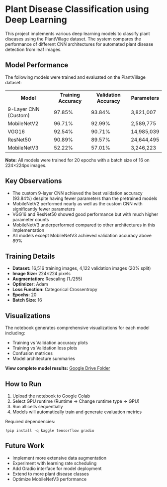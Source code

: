 <!DOCTYPE html>
<html>
<head>
    
</head>
<body>
    <h1>Plant Disease Classification using Deep Learning</h1>
    
 <div class="section">
        <p>This project implements various deep learning models to classify plant diseases using the PlantVillage dataset. The system compares the performance of different CNN architectures for automated plant disease detection from leaf images.</p>
    </div>
    
<div class="section">
        <h2>Model Performance</h2>
        <p>The following models were trained and evaluated on the PlantVillage dataset:</p>
        
   <table>
            <tr>
                <th>Model</th>
                <th>Training Accuracy</th>
                <th>Validation Accuracy</th>
                <th>Parameters</th>
            </tr>
            <tr>
                <td class="model-name">9-Layer CNN (Custom)</td>
                <td>97.85%</td>
                <td>93.84%</td>
                <td>3,821,007</td>
            </tr>
            <tr>
                <td class="model-name">MobileNetV2</td>
                <td>96.71%</td>
                <td>92.99%</td>
                <td>2,589,775</td>
            </tr>
            <tr>
                <td class="model-name">VGG16</td>
                <td>92.54%</td>
                <td>90.71%</td>
                <td>14,985,039</td>
            </tr>
            <tr>
                <td class="model-name">ResNet50</td>
                <td>90.89%</td>
                <td>89.57%</td>
                <td>24,644,495</td>
            </tr>
            <tr>
                <td class="model-name">MobileNetV3</td>
                <td>52.22%</td>
                <td>57.01%</td>
                <td>3,246,223</td>
            </tr>
        </table>
            <p><strong>Note:</strong> All models were trained for 20 epochs with a batch size of 16 on 224×224px images.</p>
    </div>
    
<div class="section">
        <h2>Key Observations</h2>
        <ul>
            <li>The custom 9-layer CNN achieved the best validation accuracy (93.84%) despite having fewer parameters than the pretrained models</li>
            <li>MobileNetV2 performed nearly as well as the custom CNN with significantly fewer parameters</li>
            <li>VGG16 and ResNet50 showed good performance but with much higher parameter counts</li>
            <li>MobileNetV3 underperformed compared to other architectures in this implementation</li>
            <li>All models except MobileNetV3 achieved validation accuracy above 89%</li>
        </ul>
    </div>
    
  <div class="section">
        <h2>Training Details</h2>
        <ul>
            <li><strong>Dataset:</strong> 16,516 training images, 4,122 validation images (20% split)</li>
            <li><strong>Image Size:</strong> 224×224 pixels</li>
            <li><strong>Augmentation:</strong> Rescaling (1./255)</li>
            <li><strong>Optimizer:</strong> Adam</li>
            <li><strong>Loss Function:</strong> Categorical Crossentropy</li>
            <li><strong>Epochs:</strong> 20</li>
            <li><strong>Batch Size:</strong> 16</li>
        </ul>
    </div>
    
 <div class="section">
        <h2>Visualizations</h2>
        <p>The notebook generates comprehensive visualizations for each model including:</p>
        <ul>
            <li>Training vs Validation accuracy plots</li>
            <li>Training vs Validation loss plots</li>
            <li>Confusion matrices</li>
            <li>Model architecture summaries</li>
        </ul>
        <p><strong>View complete model results:</strong> <a href="https://drive.google.com/drive/folders/1XrPfZo8NKgf6ebo7yAnF0jVtWxb1Yfd9?usp=drive_link" target="_blank">Google Drive Folder</a></p>
    </div>
    
 <div class="section">
        <h2>How to Run</h2>
        <div class="highlight">
            <ol>
                <li>Upload the notebook to Google Colab</li>
                <li>Select GPU runtime (Runtime → Change runtime type → GPU)</li>
                <li>Run all cells sequentially</li>
                <li>Models will automatically train and generate evaluation metrics</li>
            </ol>
            <p>Required dependencies:</p>
            <code>!pip install -q kaggle tensorflow gradio</code>
        </div>
    </div>
    
 <div class="section">
        <h2>Future Work</h2>
        <ul>
            <li>Implement more extensive data augmentation</li>
            <li>Experiment with learning rate scheduling</li>
            <li>Add Gradio interface for model deployment</li>
            <li>Extend to more plant disease classes</li>
            <li>Optimize MobileNetV3 performance</li>
        </ul>
    </div>
</body>
</html>
